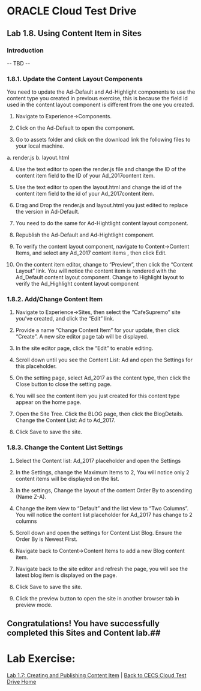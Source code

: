 # ORACLE Cloud Test Drive #

## Lab 1.8. Using Content Item in Sites ##

### Introduction ###

-- TBD --

### 1.8.1. Update the Content Layout Components ###

You need to update the Ad-Default and Ad-Highlight components to use the content type you created in previous exercise, this is because the field id used in the content
layout component is different from the one you created.

1. Navigate to Experience->Components.

2. Click on the Ad-Default to open the component.

3. Go to assets folder and click on the download link the following files to your local machine.

a. render.js
b. layout.html

4. Use the text editor to open the render.js file and change the ID of the
content item field to the ID of your Ad_2017content item.

5. Use the text editor to open the layout.html and change the id of the content
item field to the id of your Ad_2017content item.

6. Drag and Drop the render.js and layout.html you just edited to replace the
version in Ad-Default.

7. You need to do the same for Ad-Hightlight content layout component.

8. Republish the Ad-Default and Ad-Hightlight component.

9. To verify the content layout component, navigate to Content->Content Items, and select any Ad_2017 content items , then click Edit.

10. On the content item editor, change to “Preview”, then click the “Content Layout” link. You will notice the content item is rendered with the
Ad_Default content layout component. Change to Highlight layout to verify the Ad_Highlight content layout component  

### 1.8.2. Add/Change Content Item ###

1. Navigate to Experience->Sites, then select the “CafeSupremo” site you’ve created, and click the “Edit” link.

2. Provide a name “Change Content Item” for your update, then click “Create”. A new site editor page tab will be displayed.

3. In the site editor page, click the “Edit” to enable editing.

4. Scroll down until you see the Content List: Ad and open the Settings for
this placeholder.

5. On the setting page, select Ad_2017 as the content type, then click the
Close button to close the setting page.

6. You will see the content item you just created for this content type appear on
the home page.

7. Open the Site Tree. Click the BLOG page, then click the BlogDetails.
Change the Content List: Ad to Ad_2017.

8. Click Save to save the site.

### 1.8.3. Change the Content List Settings ###

1. Select the Content list: Ad_2017 placeholder and open the Settings

2. In the Settings, change the Maximum Items to 2, You will notice only 2
content items will be displayed on the list.

3. In the settings, Change the layout of the content Order By to ascending
(Name Z-A).

4. Change the item view to “Default” and the list view to “Two Columns”. You
will notice the content list placeholder for Ad_2017 has change to 2 columns

5. Scroll down and open the settings for Content List Blog. Ensure the Order
By is Newest First.

6. Navigate back to Content->Content Items to add a new Blog content
item.

7. Navigate back to the site editor and refresh the page, you will see the latest
blog item is displayed on the page.

8. Click Save to save the site.

9. Click the preview button to open the site in another browser tab in
preview mode.

## Congratulations! You have successfully completed this Sites and Content lab.##

# Lab Exercise: #

[Lab 1.7: Creating and Publishing Content Item](107-CecsLab.md) | [Back to CECS Cloud Test Drive Home](README.md)
